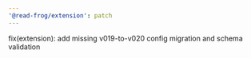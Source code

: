 ```yaml
---
'@read-frog/extension': patch
---
```


fix(extension): add missing v019-to-v020 config migration and schema validation